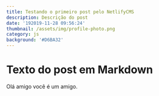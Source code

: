 ```yaml
---
title: Testando o primeiro post pelo NetlifyCMS
description: Descrição do post
date: '192019-11-28 09:56:24'
thumbnail: /assets/img/profile-photo.png
category: js
background: '#D6BA32'
---
```

# Texto do post em Markdown

Olá amigo você é um amigo.
